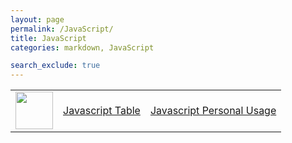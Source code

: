 ```yaml
---
layout: page
permalink: /JavaScript/
title: JavaScript
categories: markdown, JavaScript

search_exclude: true
---
```

<table>
    <tr>
        <td><img src="{{site.baseurl}}//images/csp.png" height="60" title="Frontend" alt=""></td>
        <td><a href="{{site.baseurl}}/frontend/overview">Javascript Table</a></td>
        <td><a href="{{site.baseurl}}/frontend/tutorial">Javascript Personal Usage</a></td>
    </tr>
</table>